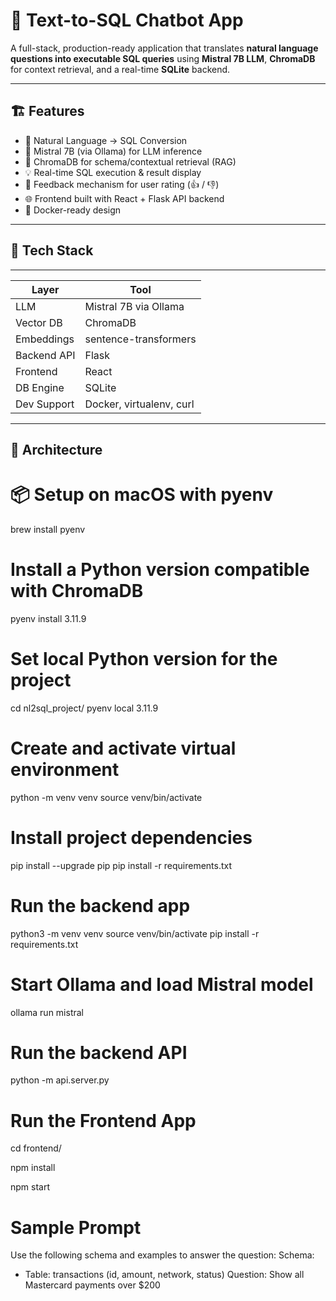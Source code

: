 # 🧠 Text-to-SQL Chatbot App

A full-stack, production-ready application that translates **natural language questions into executable SQL queries** using **Mistral 7B LLM**, **ChromaDB** for context retrieval, and a real-time **SQLite** backend.

---

## 🏗️ Features

- 🔎 Natural Language → SQL Conversion
- 🧠 Mistral 7B (via Ollama) for LLM inference
- 🔁 ChromaDB for schema/contextual retrieval (RAG)
- 💡 Real-time SQL execution & result display
- 🧩 Feedback mechanism for user rating (👍 / 👎)
- 🌐 Frontend built with React + Flask API backend
- 🐳 Docker-ready design

---

## 🧱 Tech Stack
--------------------------------------------
| Layer        | Tool                      |
|--------------|---------------------------|
| LLM          | Mistral 7B via Ollama     |
| Vector DB    | ChromaDB                  |
| Embeddings   | sentence-transformers     |
| Backend API  | Flask                     |
| Frontend     | React                     |
| DB Engine    | SQLite                    |
| Dev Support  | Docker, virtualenv, curl  |
--------------------------------------------

## 📐 Architecture



# 📦 Setup on macOS with pyenv
brew install pyenv

# Install a Python version compatible with ChromaDB
pyenv install 3.11.9

# Set local Python version for the project
cd nl2sql_project/
pyenv local 3.11.9

# Create and activate virtual environment
python -m venv venv
source venv/bin/activate

# Install project dependencies
pip install --upgrade pip
pip install -r requirements.txt

# Run the backend app
python3 -m venv venv
source venv/bin/activate
pip install -r requirements.txt

# Start Ollama and load Mistral model
ollama run mistral

# Run the backend API
python -m api.server.py

# Run the Frontend App
cd frontend/

npm install

npm start

# Sample Prompt
Use the following schema and examples to answer the question:
Schema:
- Table: transactions (id, amount, network, status)
Question: Show all Mastercard payments over $200



